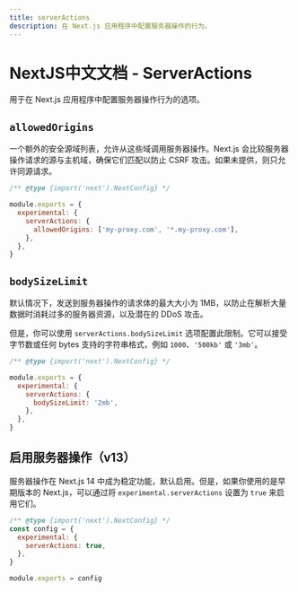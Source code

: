 ```yaml
---
title: serverActions
description: 在 Next.js 应用程序中配置服务器操作的行为。
---
```


# NextJS中文文档 - ServerActions

用于在 Next.js 应用程序中配置服务器操作行为的选项。

## `allowedOrigins`

一个额外的安全源域列表，允许从这些域调用服务器操作。Next.js 会比较服务器操作请求的源与主机域，确保它们匹配以防止 CSRF 攻击。如果未提供，则只允许同源请求。

```js
/** @type {import('next').NextConfig} */

module.exports = {
  experimental: {
    serverActions: {
      allowedOrigins: ['my-proxy.com', '*.my-proxy.com'],
    },
  },
}
```

## `bodySizeLimit`

默认情况下，发送到服务器操作的请求体的最大大小为 1MB，以防止在解析大量数据时消耗过多的服务器资源，以及潜在的 DDoS 攻击。

但是，你可以使用 `serverActions.bodySizeLimit` 选项配置此限制。它可以接受字节数或任何 bytes 支持的字符串格式，例如 `1000`、`'500kb'` 或 `'3mb'`。

```js
/** @type {import('next').NextConfig} */

module.exports = {
  experimental: {
    serverActions: {
      bodySizeLimit: '2mb',
    },
  },
}
```

## 启用服务器操作（v13）

服务器操作在 Next.js 14 中成为稳定功能，默认启用。但是，如果你使用的是早期版本的 Next.js，可以通过将 `experimental.serverActions` 设置为 `true` 来启用它们。

```js
/** @type {import('next').NextConfig} */
const config = {
  experimental: {
    serverActions: true,
  },
}

module.exports = config
```
